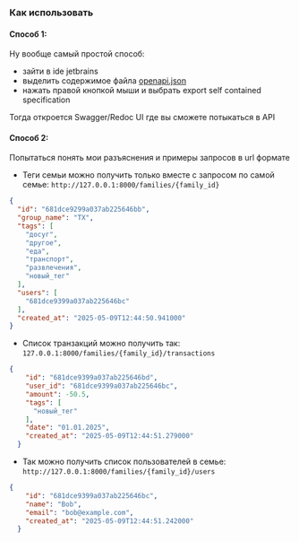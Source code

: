 ### Как использовать
#### Способ 1:
Ну вообще самый простой способ: 
* зайти в ide jetbrains 
* выделить содержимое файла [openapi.json](openapi.json) 
* нажать правой кнопкой мыши и выбрать export self contained specification 

Тогда откроется Swagger/Redoc UI где вы сможете потыкаться в API
#### Способ 2:
Попытаться понять мои разъяснения и примеры запросов в url формате
* Теги семьи можно получить только вместе с запросом по самой семье:
`http://127.0.0.1:8000/families/{family_id}`
```json
{
  "id": "681dce9299a037ab225646bb",
  "group_name": "TX",
  "tags": [
    "досуг",
    "другое",
    "еда",
    "транспорт",
    "развлечения",
    "новый_тег"
  ],
  "users": [
    "681dce9399a037ab225646bc"
  ],
  "created_at": "2025-05-09T12:44:50.941000"
}
```
* Список транзакций можно получить так:
```127.0.0.1:8000/families/{family_id}/transactions```
```json
{
    "id": "681dce9399a037ab225646bd",
    "user_id": "681dce9399a037ab225646bc",
    "amount": -50.5,
    "tags": [
      "новый_тег"
    ],
    "date": "01.01.2025",
    "created_at": "2025-05-09T12:44:51.279000"
  }
```
* Так можно получить список пользователей в семье:
```http://127.0.0.1:8000/families/{family_id}/users```
```json
{
    "id": "681dce9399a037ab225646bc",
    "name": "Bob",
    "email": "bob@example.com",
    "created_at": "2025-05-09T12:44:51.242000"
  }
```



